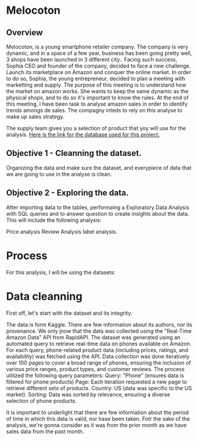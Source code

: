# Melocoton

## Overview
Melocoton, is a young smartphone retailer company.
The company is very dynamic, and in a space of a few year, business has been going pretty well, 3 shops have been launched in 3 different city.. 
Facing such success, Sophia CEO and founder of the company, decided to face a new challenge. 
Launch its marketplace on Amazon and conquer the online market.
In order to do so, Sophia, the young entrepreneur, decided to plan a meeting with marketting and supply. 
The purpose of this meeting is to understand how the market on amazon works.
She wants to keep the same dynamic as the physical shops, and to do so it's important to know the rules. 
At the end of this meeting, I have been task to analyse amazon sales in order to identify trends amongs de sales.
The compagny inteds to rely on this analyse to make up  sales strategy. 

The supply team gives you a selection of product that yoy will use for the analysis. 
[Here is the link for the database used for this project.](https://www.kaggle.com/datasets/shreyasur965/phone-search-dataset)

## Objective 1 - Cleanning the dataset. 
Organizing the data and make sure the dataset, and everypiece of data that we are going to use in the analyse is clean. 

## Objective 2 - Exploring the data. 

After importing data to the tables, performaing a Exploratory Data Analysis with SQL queries and to answer question to create insights about the data. This will include the following analysis:

Price analysis
Review Analysis
label analysis. 

# Process 
For this analysis, I will be using the datasets:



# Data cleanning

First off, let's start with the dataset and its integrity. 

The data is form Kaggle. There are few information about its authors, nor its provenance. 
We only jnow that the data was collected using the "Real-Time Amazon Data" API from RapidAPI.
The dataset was generated using an automated query to retrieve real-time data on phones available on Amazon. For each query, phone-related product data (including prices, ratings, and availability) was fetched using the API. Data collection was done iteratively over 100 pages to cover a broad range of phones, ensuring the inclusion of various price ranges, product types, and customer reviews. The process utilized the following query parameters: Query: "Phone" (ensures data is filtered for phone products) Page: Each iteration requested a new page to retrieve different sets of products. Country: US (data was specific to the US market). Sorting: Data was sorted by relevance, ensuring a diverse selection of phone products.

It is important to underlight that there are few information about the period of time in which this data is valid, nor hase been taken. 
Fotr the sake of the analysis, we're gonna consider as it was from the prior month as we have sales data from the past month. 




